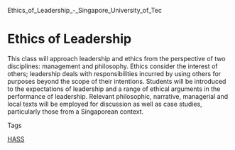 Ethics_of_Leadership_-_Singapore_University_of_Tec



Ethics of Leadership
====================

This class will approach leadership and ethics from the perspective of two disciplines: management and philosophy. Ethics consider the interest of others; leadership deals with responsibilities incurred by using others for purposes beyond the scope of their intentions. Students will be introduced to the expectations of leadership and a range of ethical arguments in the performance of leadership. Relevant philosophic, narrative, managerial and local texts will be employed for discussion as well as case studies, particularly those from a Singaporean context.

Tags

[HASS](/education/undergraduate/courses/?pillar-cluster=56)

